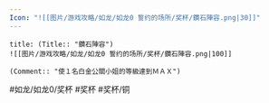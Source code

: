 ```yaml
---
Icon: "![[图片/游戏攻略/如龙/如龙0 誓约的场所/奖杯/鑽石陣容.png|30]]"
---
```

```ad-common-bronze-trophy
title: (Title:: "鑽石陣容")
![[图片/游戏攻略/如龙/如龙0 誓约的场所/奖杯/鑽石陣容.png|100]]

(Comment:: "使１名白金公關小姐的等級達到ＭＡＸ")
```

#如龙/如龙0/奖杯 #奖杯 #奖杯/铜
